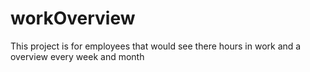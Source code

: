 # workOverview
This project is for employees that would see there hours in work and a overview every week and month
